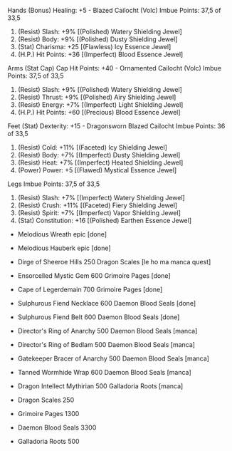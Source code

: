 Hands (Bonus) Healing: +5 - Blazed Cailocht (Volc)
Imbue Points: 37,5 of 33,5
1. (Resist) Slash: +9% [(Polished) Watery Shielding Jewel]
2. (Resist) Body: +9% [(Polished) Dusty Shielding Jewel]
3. (Stat) Charisma: +25 [(Flawless) Icy Essence Jewel]
4. (H.P.) Hit Points: +36 [(Imperfect) Blood Essence Jewel]

Arms (Stat Cap) Cap Hit Points: +40 - Ornamented Cailocht (Volc)
Imbue Points: 37,5 of 33,5
1. (Resist) Slash: +9% [(Polished) Watery Shielding Jewel]
2. (Resist) Thrust: +9% [(Polished) Airy Shielding Jewel]
3. (Resist) Energy: +7% [(Imperfect) Light Shielding Jewel]
4. (H.P.) Hit Points: +60 [(Precious) Blood Essence Jewel]

Feet (Stat) Dexterity: +15 - Dragonsworn Blazed Cailocht
Imbue Points: 36 of 33,5
1. (Resist) Cold: +11% [(Faceted) Icy Shielding Jewel]
2. (Resist) Body: +7% [(Imperfect) Dusty Shielding Jewel]
3. (Resist) Heat: +7% [(Imperfect) Heated Shielding Jewel]
4. (Power) Power: +5 [(Flawed) Mystical Essence Jewel]

Legs
Imbue Points: 37,5 of 33,5
1. (Resist) Slash: +7% [(Imperfect) Watery Shielding Jewel]
2. (Resist) Crush: +11% [(Faceted) Fiery Shielding Jewel]
3. (Resist) Spirit: +7% [(Imperfect) Vapor Shielding Jewel]
4. (Stat) Constitution: +16 [(Polished) Earthen Essence Jewel]

+ Melodious Wreath             epic                   [done]
+ Melodious Hauberk            epic                   [done]
+ Dirge of Sheeroe Hills       250 Dragon Scales      [le ho ma manca quest]
+ Ensorcelled Mystic Gem       600 Grimoire Pages     [done]
+ Cape of Legerdemain          700 Grimoire Pages     [done]
+ Sulphurous Fiend Necklace    600 Daemon Blood Seals [done]
+ Sulphurous Fiend Belt        600 Daemon Blood Seals [done]
+ Director's Ring of Anarchy   500 Daemon Blood Seals [manca]
+ Director's Ring of Bedlam    500 Daemon Blood Seals [manca]
+ Gatekeeper Bracer of Anarchy 500 Daemon Blood Seals [manca]
+ Tanned Wormhide Wrap         600 Daemon Blood Seals [manca]
+ Dragon Intellect Mythirian   500 Galladoria Roots   [manca]

+ Dragon Scales                250
+ Grimoire Pages              1300
+ Daemon Blood Seals          3300
+ Galladoria Roots             500

